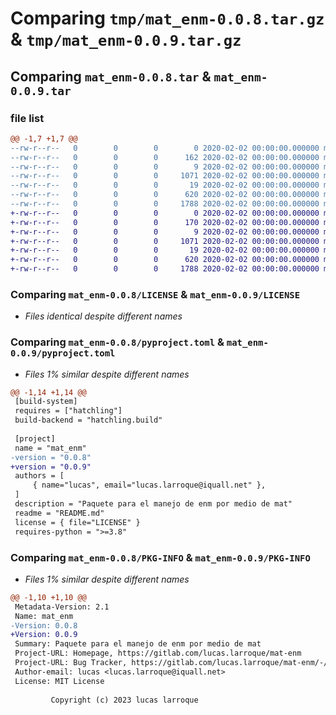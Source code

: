 # Comparing `tmp/mat_enm-0.0.8.tar.gz` & `tmp/mat_enm-0.0.9.tar.gz`

## Comparing `mat_enm-0.0.8.tar` & `mat_enm-0.0.9.tar`

### file list

```diff
@@ -1,7 +1,7 @@
--rw-r--r--   0        0        0        0 2020-02-02 00:00:00.000000 mat_enm-0.0.8/src/mat_enm/__init__.py
--rw-r--r--   0        0        0      162 2020-02-02 00:00:00.000000 mat_enm-0.0.8/src/mat_enm/calc.py
--rw-r--r--   0        0        0        9 2020-02-02 00:00:00.000000 mat_enm-0.0.8/src/mat_enm/consts/__init__.py
--rw-r--r--   0        0        0     1071 2020-02-02 00:00:00.000000 mat_enm-0.0.8/LICENSE
--rw-r--r--   0        0        0       19 2020-02-02 00:00:00.000000 mat_enm-0.0.8/README.md
--rw-r--r--   0        0        0      620 2020-02-02 00:00:00.000000 mat_enm-0.0.8/pyproject.toml
--rw-r--r--   0        0        0     1788 2020-02-02 00:00:00.000000 mat_enm-0.0.8/PKG-INFO
+-rw-r--r--   0        0        0        0 2020-02-02 00:00:00.000000 mat_enm-0.0.9/src/mat_enm/__init__.py
+-rw-r--r--   0        0        0      170 2020-02-02 00:00:00.000000 mat_enm-0.0.9/src/mat_enm/calc.py
+-rw-r--r--   0        0        0        9 2020-02-02 00:00:00.000000 mat_enm-0.0.9/src/mat_enm/consts/__init__.py
+-rw-r--r--   0        0        0     1071 2020-02-02 00:00:00.000000 mat_enm-0.0.9/LICENSE
+-rw-r--r--   0        0        0       19 2020-02-02 00:00:00.000000 mat_enm-0.0.9/README.md
+-rw-r--r--   0        0        0      620 2020-02-02 00:00:00.000000 mat_enm-0.0.9/pyproject.toml
+-rw-r--r--   0        0        0     1788 2020-02-02 00:00:00.000000 mat_enm-0.0.9/PKG-INFO
```

### Comparing `mat_enm-0.0.8/LICENSE` & `mat_enm-0.0.9/LICENSE`

 * *Files identical despite different names*

### Comparing `mat_enm-0.0.8/pyproject.toml` & `mat_enm-0.0.9/pyproject.toml`

 * *Files 1% similar despite different names*

```diff
@@ -1,14 +1,14 @@
 [build-system]
 requires = ["hatchling"]
 build-backend = "hatchling.build"
 
 [project]
 name = "mat_enm"
-version = "0.0.8"
+version = "0.0.9"
 authors = [
     { name="lucas", email="lucas.larroque@iquall.net" },
 ]
 description = "Paquete para el manejo de enm por medio de mat"
 readme = "README.md"
 license = { file="LICENSE" }
 requires-python = ">=3.8"
```

### Comparing `mat_enm-0.0.8/PKG-INFO` & `mat_enm-0.0.9/PKG-INFO`

 * *Files 1% similar despite different names*

```diff
@@ -1,10 +1,10 @@
 Metadata-Version: 2.1
 Name: mat_enm
-Version: 0.0.8
+Version: 0.0.9
 Summary: Paquete para el manejo de enm por medio de mat
 Project-URL: Homepage, https://gitlab.com/lucas.larroque/mat-enm
 Project-URL: Bug Tracker, https://gitlab.com/lucas.larroque/mat-enm/-/issues
 Author-email: lucas <lucas.larroque@iquall.net>
 License: MIT License
         
         Copyright (c) 2023 lucas larroque
```

